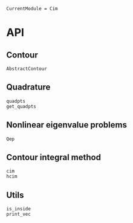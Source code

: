 ```@meta
CurrentModule = Cim
```

# API

## Contour

```@docs
AbstractContour
```

## Quadrature

```@docs
quadpts
get_quadpts
```

## Nonlinear eigenvalue problems

```@docs
Qep
```

## Contour integral method

```@docs
cim
hcim
```

## Utils

```@docs
is_inside
print_vec
```